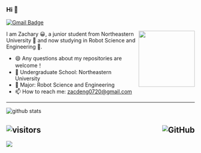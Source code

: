 ### Hi 👋

[![Gmail Badge](https://img.shields.io/badge/-zacdeng0720@gmail.com-c14438?style=flat-square&logo=Gmail&logoColor=white&link=mailto:zacdeng0720@gmail.com)](mailto:zacdeng0720@gmail.com)

<img align='right' src='https://user-images.githubusercontent.com/5713670/87202985-820dcb80-c2b6-11ea-9f56-7ec461c497c3.gif' width='150"'>

 I am Zachary 😀, a junior student from Northeastern University 🏫 and now studying in Robot Science and Engineering 🤖.
 
- 😄 Any questions about my repositories are welcome！
- 🏫 Undergraduate School: Northeastern University
- 🌱 Major: Robot Science and Engineering
- 📫 How to reach me: zacdeng0720@gmail.com

---------------------------------------------------------------------------------------------------------------------------------------------------------------------------------

![github stats](https://github-readme-stats.vercel.app/api?username=zacdeng&show_icons=true)

![visitors](https://visitor-badge.glitch.me/badge?page_id=SulthanNK.SulthanNK) 
<a href="https://github.com/ChungZH"><img align="right" alt="GitHub" src="https://img.shields.io/badge/dynamic/json?logo=github&label=GitHub+Followers&labelColor=282c34&color=181717&query=%24.data.totalSubs&url=https%3A%2F%2Fapi.spencerwoo.com%2Fsubstats%2F%3Fsource%3Dgithub%26queryKey%3DChungZH&longCache=true"/></a>
---------------------------------------------------------------------------------------------------------------------------------------------------------------------------------
![](https://i.loli.net/2020/07/14/n6lhLc5WiSRvEgI.gif)

